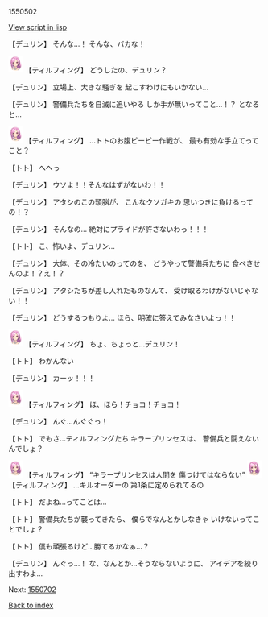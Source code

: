 1550502

[View script in lisp](../scripts/1550502.txt)

【デュリン】
そんな…！
そんな、バカな！

<img src="../images/units/101411.png" alt="101411.png" height="34"/>
【ティルフィング】
どうしたの、デュリン？

【デュリン】
立場上、大きな騒ぎを
起こすわけにもいかない…

【デュリン】
警備兵たちを自滅に追いやる
しか手が無いってこと…！？
となると…

<img src="../images/units/101411.png" alt="101411.png" height="34"/>
【ティルフィング】
…トトのお腹ピーピー作戦が、
最も有効な手立てってこと？

【トト】
へへっ

【デュリン】
ウソよ！！そんなはずがないわ！！

【デュリン】
アタシのこの頭脳が、
こんなクソガキの
思いつきに負けるっての！？

【デュリン】
そんなの…
絶対にプライドが許さないわっ！！！

【トト】
こ、怖いよ、デュリン…

【デュリン】
大体、その冷たいのってのを、
どうやって警備兵たちに
食べさせんのよ！？え！？

【デュリン】
アタシたちが差し入れたものなんて、
受け取るわけがないじゃない！！

【デュリン】
どうするつもりよ…
ほら、明確に答えてみなさいよっ！！

<img src="../images/units/101411.png" alt="101411.png" height="34"/>
【ティルフィング】
ちょ、ちょっと…デュリン！

【トト】
わかんない

【デュリン】
カーッ！！！

<img src="../images/units/101411.png" alt="101411.png" height="34"/>
【ティルフィング】
ほ、ほら！チョコ！チョコ！

【デュリン】
んぐ…んぐぐっ！

【トト】
でもさ…ティルフィングたち
キラープリンセスは、
警備兵と闘えないんでしょ？

<img src="../images/units/101411.png" alt="101411.png" height="34"/>
【ティルフィング】
“キラープリンセスは人間を
傷つけてはならない”

<img src="../images/units/101411.png" alt="101411.png" height="34"/>
【ティルフィング】
…キルオーダーの
第1条に定められてるの

【トト】
だよね…ってことは…

【トト】
警備兵たちが襲ってきたら、
僕らでなんとかしなきゃ
いけないってことでしょ？

【トト】
僕も頑張るけど…勝てるかなぁ…？

【デュリン】
んぐっ…！
な、なんとか…そうならないように、
アイデアを絞り出すわよ…


Next: [1550702](1550702.md)

[Back to index](index.md)
